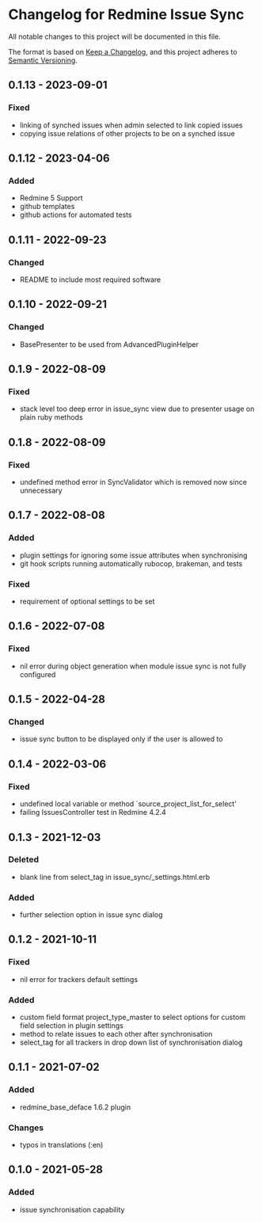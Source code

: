 # Changelog for Redmine Issue Sync

All notable changes to this project will be documented in this file.

The format is based on [Keep a Changelog](https://keepachangelog.com/en/1.0.0/),
and this project adheres to [Semantic Versioning](https://semver.org/spec/v2.0.0.html).

## 0.1.13 - 2023-09-01

### Fixed

* linking of synched issues when admin selected to link copied issues
* copying issue relations of other projects to be on a synched issue

## 0.1.12 - 2023-04-06

### Added

* Redmine 5 Support
* github templates
* github actions for automated tests

## 0.1.11 - 2022-09-23

### Changed

* README to include most required software

## 0.1.10 - 2022-09-21

### Changed

* BasePresenter to be used from AdvancedPluginHelper

## 0.1.9 - 2022-08-09

### Fixed

* stack level too deep error in issue_sync view due to presenter usage on plain
  ruby methods

## 0.1.8 - 2022-08-09

### Fixed

* undefined method error in SyncValidator which is removed now since unnecessary

## 0.1.7 - 2022-08-08

### Added

* plugin settings for ignoring some issue attributes when synchronising
* git hook scripts running automatically rubocop, brakeman, and tests

### Fixed

* requirement of optional settings to be set

## 0.1.6 - 2022-07-08

### Fixed

* nil error during object generation when module issue sync is not fully configured

## 0.1.5 - 2022-04-28

### Changed

* issue sync button to be displayed only if the user is allowed to

## 0.1.4 - 2022-03-06

### Fixed

* undefined local variable or method `source_project_list_for_select'
* failing IssuesController test in Redmine 4.2.4

## 0.1.3 - 2021-12-03

### Deleted

* blank line from select_tag in issue_sync/_settings.html.erb

### Added

* further selection option in issue sync dialog

## 0.1.2 - 2021-10-11

### Fixed

* nil error for trackers default settings

### Added

* custom field format project_type_master to select options for custom field
  selection in plugin settings
* method to relate issues to each other after synchronisation
* select_tag for all trackers in drop down list of synchronisation dialog

## 0.1.1 - 2021-07-02

### Added

* redmine_base_deface 1.6.2 plugin

### Changes

* typos in translations (:en)

## 0.1.0 - 2021-05-28

### Added

* issue synchronisation capability
